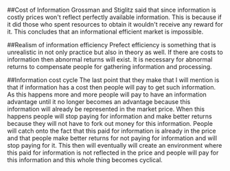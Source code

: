 
##Cost of Information
    Grossman and Stiglitz said that since information is costly prices won't reflect perfectly available information.  This is because if it did those who spent resources to obtain it wouldn't receive any reward for it.  This concludes that an informational efficient market is impossible.

##Realism of information efficiency
    Prefect efficiency is something that is unrealistic in not only practice but also in theory as well.  If there are costs to information then abnormal returns will exist.  It is necessary for abnormal returns to compensate people for gathering information and processing.

##Information cost cycle
    The last point that they make that I will mention is that if information has a cost then people will pay to get such information.  As this happens more and more people will pay to have an information advantage until it no longer becomes an advantage because this information will already be represented in the market price.  When this happens people will stop paying for information and make better returns because they will not have to fork out money for this information.  People will catch onto the fact that this paid for information is already in the price and that people make better returns for not paying for information and will stop paying for it.  This then will eventually will create an environment where this paid for information is not reflected in the price and people will pay for this information and this whole thing becomes cyclical.  

